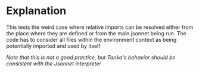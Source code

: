 # Explanation

This tests the weird case where relative imports can be resolved either from the place where they are defined or from the main.jsonnet being run.
The code has to consider all files within the environment context as being potentially imported and used by itself

*Note that this is not a good practice, but Tanka's behavior should be consistent with the Jsonnet interpreter*
